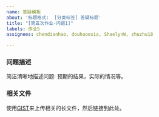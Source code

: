 ```yaml
---
name: 答疑模板
about: '标题格式:  [分类标签] 答疑标题'
title: "[第五次作业-问题1]"
labels: 作业5
assignees: chendianhao, douhaoexia, ShaelynW, zhuzhu18

---
```


### 问题描述
简洁清晰地描述问题: 预期的结果，实际的情况等。

### 相关文件
使用[GIST](https://gist.github.com/)来上传相关的长文件，然后链接到此处。
